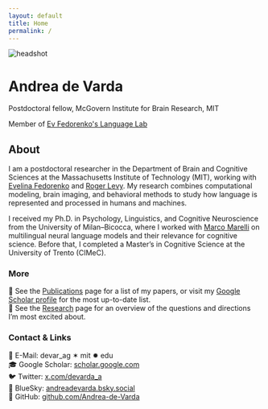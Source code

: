 ```yaml
---
layout: default
title: Home
permalink: /
---
```


<div class="hero">
  <img src="{{ '/assets/img/profile.jpg' | relative_url }}" alt="headshot" class="avatar">
  <div>
    <h1 class="name">Andrea de Varda</h1>
    <p class="tagline">Postdoctoral fellow, McGovern Institute for Brain Research, MIT</p>
    <p class="tagline">Member of <a href="https://evlab.mit.edu/" target="_blank" rel="noopener">Ev Fedorenko's Language Lab</a></p>
  </div>
</div>

<section>
  <h2>About</h2>
  <p>
    I am a postdoctoral researcher in the Department of Brain and Cognitive Sciences at the 
    Massachusetts Institute of Technology (MIT), working with <a href="https://evlab.mit.edu/" target="_blank" rel="noopener">Evelina Fedorenko</a>  and <a href="http://cpl.mit.edu/index.html" target="_blank" rel="noopener">Roger Levy</a>. 
    My research combines computational modeling, brain imaging, and behavioral methods to study 
    how language is represented and processed in humans and machines.
  </p>
  <p>
    I received my Ph.D. in Psychology, Linguistics, and Cognitive Neuroscience from the University of Milan–Bicocca, 
    where I worked with <a href="https://www.marcomarelli.net/" target="_blank" rel="noopener">Marco Marelli</a> on multilingual neural language models and their relevance for cognitive science. Before that, I completed a Master’s in Cognitive Science at the University of Trento (CIMeC).
  </p>
</section>

<section>
  <h3>More</h3>
  <p>
    🔗 See the <a href="{{ '/publications/' | relative_url }}">Publications</a> page for a list of my papers, 
    or visit my <a href="https://scholar.google.com/citations?user=Iwm9mC0AAAAJ&hl=en" target="_blank" rel="noopener">Google Scholar profile</a> for the most up-to-date list.<br>
    🔗 See the <a href="{{ '/research/' | relative_url }}">Research</a> page for an overview of the questions and directions I’m most excited about.
  </p>
</section>

<section>
  <h3>Contact & Links</h3>
<p>
  📧 E-Mail: <span class="mono">devar_ag ✶ mit ✹ edu</span><br>
  🎓 Google Scholar: <a href="https://scholar.google.com/citations?user=Iwm9mC0AAAAJ&hl=en" target="_blank" rel="noopener">scholar.google.com</a><br>
  🐦 Twitter: <a href="https://x.com/devarda_a" rel="me">x.com/devarda_a</a><br>
  🦋 BlueSky: <a href="https://bsky.app/profile/andreadevarda.bsky.social" rel="me">andreadevarda.bsky.social</a><br>
  👾 GitHub: <a href="https://github.com/Andrea-de-Varda" rel="me">github.com/Andrea-de-Varda</a><br>
</p>
</section>
